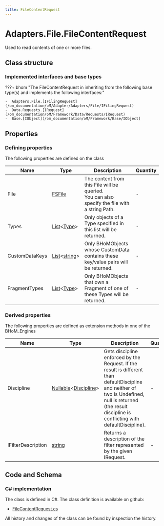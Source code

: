 ```yaml
---
title: FileContentRequest
---
```


# Adapters.File.FileContentRequest

Used to read contents of one or more files.

## Class structure

### Implemented interfaces and base types

???+ bhom "The FileContentRequest in inheriting from the following base type(s) and implements the following interfaces:"

    -  Adapters.File.[IFilingRequest](/om_documentation/oM/Adapter/Adapters/File/IFilingRequest)
    -  Data.Requests.[IRequest](/om_documentation/oM/Framework/Data/Requests/IRequest)
    -  Base.[IObject](/om_documentation/oM/Framework/Base/IObject)


## Properties



### Defining properties

The following properties are defined on the class

| Name             | Type             | Description      | Quantity         |
|------------------|------------------|------------------|------------------|
| File | [FSFile](/om_documentation/oM/Adapter/Adapters/File/FSFile) | The content from this File will be queried.<br>You can also specify the file with a string Path.  | - |
| Types | [List](https://learn.microsoft.com/en-us/dotnet/api/System.Collections.Generic.List-1?view=netstandard-2.0)&lt;[Type](https://learn.microsoft.com/en-us/dotnet/api/System.Type?view=netstandard-2.0)&gt; | Only objects of a Type specified in this list will be returned. | - |
| CustomDataKeys | [List](https://learn.microsoft.com/en-us/dotnet/api/System.Collections.Generic.List-1?view=netstandard-2.0)&lt;[string](https://learn.microsoft.com/en-us/dotnet/api/System.String?view=netstandard-2.0)&gt; | Only BHoMObjects whose CustomData contains these key/value pairs will be returned. | - |
| FragmentTypes | [List](https://learn.microsoft.com/en-us/dotnet/api/System.Collections.Generic.List-1?view=netstandard-2.0)&lt;[Type](https://learn.microsoft.com/en-us/dotnet/api/System.Type?view=netstandard-2.0)&gt; | Only BHoMObjects that own a Fragment of one of these Types will be returned. | - |


### Derived properties

The following properties are defined as extension methods in one of the BHoM_Engines

| Name             | Type             | Description      | Quantity         | Engine           |
|------------------|------------------|------------------|------------------|------------------|
| Discipline | [Nullable](https://learn.microsoft.com/en-us/dotnet/api/System.Nullable-1?view=netstandard-2.0)&lt;[Discipline](/om_documentation/oM/Adapter/Adapters/Revit/Enums/Discipline)&gt; | Gets discipline enforced by the Request. If the result is different than defaultDiscipline and neither of two is Undefined, null is returned (the result discipline is conflicting with defaultDiscipline). | - | Revit_Engine |
| IFilterDescription | [string](https://learn.microsoft.com/en-us/dotnet/api/System.String?view=netstandard-2.0) | Returns a description of the filter represented by the given IRequest. | - | Revit_Engine |


## Code and Schema

### C# implementation

The class is defined in C#. The class definition is available on github:

- [FileContentRequest.cs](https://github.com/BHoM/File_Toolkit/blob/develop/File_oM/Requests/FileContentRequest.cs)

All history and changes of the class can be found by inspection the history.
